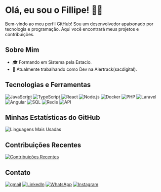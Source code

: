 

# Olá, eu sou o Fillipe! 👨‍💻 

Bem-vindo ao meu perfil GitHub! Sou um desenvolvedor apaixonado por tecnologia e programação. Aqui você encontrará meus projetos e contribuições.

## Sobre Mim

- 🎓 Formando em Sistema pela Estacio.
- 💼 Atualmente trabalhando como Dev na Alertrack(sacdigital).

## Tecnologias e Ferramentas

![JavaScript](https://img.shields.io/badge/-JavaScript-F7DF1E?style=flat&logo=javascript&logoColor=black)
![TypeScript](https://img.shields.io/badge/-TypeScript-007ACC?style=flat&logo=typescript&logoColor=white)
![React](https://img.shields.io/badge/-React-61DAFB?style=flat&logo=react&logoColor=white)
![Node.js](https://img.shields.io/badge/-Node.js-339933?style=flat&logo=node.js&logoColor=white)
![Docker](https://img.shields.io/badge/-Docker-2496ED?style=flat&logo=docker&logoColor=white)
![PHP](https://img.shields.io/badge/-PHP-777BB4?style=flat&logo=php&logoColor=white)
![Laravel](https://img.shields.io/badge/-Laravel-FF2D20?style=flat&logo=laravel&logoColor=white)
![Angular](https://img.shields.io/badge/-Angular-DD0031?style=flat&logo=angular&logoColor=white)
![SQL](https://img.shields.io/badge/-SQL-4479A1?style=flat&logo=postgresql&logoColor=white)
![Redis](https://img.shields.io/badge/-Redis-DC382D?style=flat&logo=redis&logoColor=white)
![API](https://img.shields.io/badge/-API-005571?style=flat&logo=api&logoColor=white)


## Minhas Estatísticas do GitHub

<!-- ![Estatísticas do GitHub](https://github-readme-stats.vercel.app/api?username=fillipecool&show_icons=true&theme=radical) -->

![Linguagens Mais Usadas](https://github-readme-stats.vercel.app/api/top-langs/?username=fillipecool&layout=compact&theme=radical)


## Contribuições Recentes

[![Contribuições Recentes](https://github-readme-streak-stats.herokuapp.com/?user=fillipecool&theme=radical)](https://github.com/fillipecool)


## Contato

[![gmail](https://img.shields.io/badge/Gmail-D14836?style=for-the-badge&logo=gmail&logoColor=white)](mailto:fillipecool@gmail.com)
[![LinkedIn](https://img.shields.io/badge/LinkedIn-0077B5?style=for-the-badge&logo=linkedin&logoColor=white)](https://www.linkedin.com/in/fillipefrt/)
[![WhatsApp](https://img.shields.io/badge/WhatsApp-25D366?style=for-the-badge&logo=whatsapp&logoColor=white)](https://wa.me/5527998697953)
[![Instagram](https://img.shields.io/badge/Instagram-%23E4405F?style=for-the-badge&logo=instagram&logoColor=white)](https://www.instagram.com/fillipecool/)

